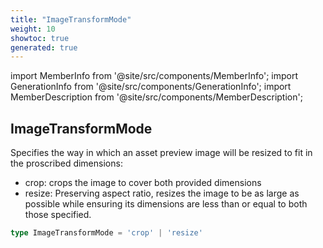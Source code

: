 ```yaml
---
title: "ImageTransformMode"
weight: 10
showtoc: true
generated: true
---
```

<!-- This file was generated from the Vendure source. Do not modify. Instead, re-run the "docs:build" script -->
import MemberInfo from '@site/src/components/MemberInfo';
import GenerationInfo from '@site/src/components/GenerationInfo';
import MemberDescription from '@site/src/components/MemberDescription';


## ImageTransformMode

<GenerationInfo sourceFile="packages/asset-server-plugin/src/types.ts" sourceLine="21" packageName="@vendure/asset-server-plugin" />

Specifies the way in which an asset preview image will be resized to fit in the
proscribed dimensions:

* crop: crops the image to cover both provided dimensions
* resize: Preserving aspect ratio, resizes the image to be as large as possible
while ensuring its dimensions are less than or equal to both those specified.

```ts title="Signature"
type ImageTransformMode = 'crop' | 'resize'
```
